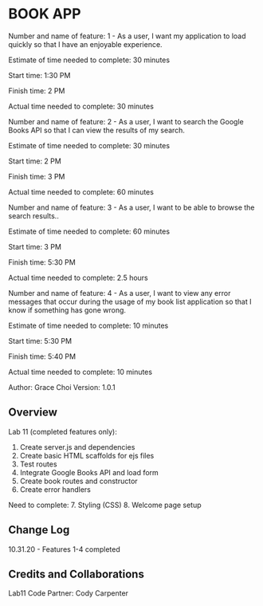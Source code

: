 # BOOK APP

Number and name of feature: 1 - As a user, I want my application to load quickly so that I have an enjoyable experience.

Estimate of time needed to complete: 30 minutes

Start time: 1:30 PM

Finish time: 2 PM

Actual time needed to complete: 30 minutes

Number and name of feature: 2 - As a user, I want to search the Google Books API so that I can view the results of my search.

Estimate of time needed to complete: 30 minutes

Start time: 2 PM

Finish time: 3 PM

Actual time needed to complete: 60 minutes

Number and name of feature: 3 - As a user, I want to be able to browse the search results..

Estimate of time needed to complete: 60 minutes

Start time: 3 PM

Finish time: 5:30 PM

Actual time needed to complete: 2.5 hours

Number and name of feature: 4 - As a user, I want to view any error messages that occur during the usage of my book list application so that I know if something has gone wrong.

Estimate of time needed to complete: 10 minutes

Start time: 5:30 PM

Finish time: 5:40 PM

Actual time needed to complete: 10 minutes

Author: Grace Choi Version: 1.0.1

## Overview
Lab 11 (completed features only):
1. Create server.js and dependencies
2. Create basic HTML scaffolds for ejs files
3. Test routes
4. Integrate Google Books API and load form
5. Create book routes and constructor
6. Create error handlers

Need to complete: 
7. Styling (CSS)
8. Welcome page setup

## Change Log
10.31.20 - Features 1-4 completed

## Credits and Collaborations
Lab11 Code Partner: Cody Carpenter